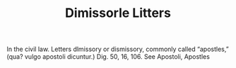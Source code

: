 ---
title: Dimissorle Litters
letter: D
permalink: "/definitions/bld-dimissorle-litters.html"
body: In the civil law. Letters dlmissory or dismissory, commonly called “apostles,”
  (qua? vulgo apostoli dicuntur.) Dig. 50, 16, 106. See Apostoli, Apostles
published_at: '2018-07-07'
source: Black's Law Dictionary 2nd Ed (1910)
layout: post
---